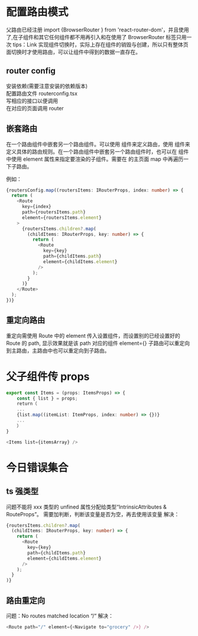 # 配置路由模式

父路由已经注册 import {BrowserRouter } from 'react-router-dom'，并且使用了<BrowserRouter></BrowserRouter>,在子组件和其它任何组件都不用再引入和在使用了
BrowserRouter 标签只用一次
tips：Link 实现组件切换时，实际上存在组件的销毁与创建，所以只有整体页面切换时才使用路由，可以让组件中得到的数据一直存在。

## router config

安装依赖(需要注意安装的依赖版本)  
配置路由文件 routerconfig.tsx  
写相应的接口以便调用  
在对应的页面调用 router

## 嵌套路由

在一个路由组件中嵌套另一个路由组件。可以使用 <Routes> 组件来定义路由，使用 <Route> 组件来定义具体的路由规则。在一个路由组件中嵌套另一个路由组件时，也可以在 <Route> 组件中使用 element 属性来指定要渲染的子组件。需要在<Route> 的主页面 map 中再遍历一下子路由。

例如：

```TypeScript
{routersConfig.map((routersItems: IRouterProps, index: number) => {
  return (
    <Route
      key={index}
      path={routersItems.path}
      element={routersItems.element}
    >
      {routersItems.children?.map(
        (childItems: IRouterProps, key: number) => {
          return (
            <Route
              key={key}
              path={childItems.path}
              element={childItems.element}
            />
          );
        }
      )}
    </Route>
  );
})}
```

## 重定向路由

重定向需使用 Route 中的 element 传入设置组件，而设置别的已经设置好的 Route 的 path, 显示效果就是该 path 对应的组件 element={<Navigate to="grocery" />}
子路由可以重定向到主路由，主路由中也可以重定向到子路由。

# 父子组件传 props

```TypeScript
export const Items = (props: ItemsProps) => {
    const { list } = props;
    return（
    ...
    {list.map((itemList: ItemProps, index: number) => {})}
    ...
    ）
}
```

```TypeScript
<Items list={itemsArray} />
```

# 今日错误集合

## ts 强类型

问题不能将 xxx 类型的 unfined 属性分配给类型“IntrinsicAttributes & RouteProps”。
需要加判断，判断该变量是否为空，再去使用该变量
解决：

```TypeScript
{routersItems.children?.map(
  (childItems: IRouterProps, key: number) => {
    return (
      <Route
        key={key}
        path={childItems.path}
        element={childItems.element}
      />
    );
  }
)}

```

## 路由重定向

问题：No routes matched location “/“
解决：

```TypeScript
<Route path="/" element={<Navigate to="grocery" />} />
```
